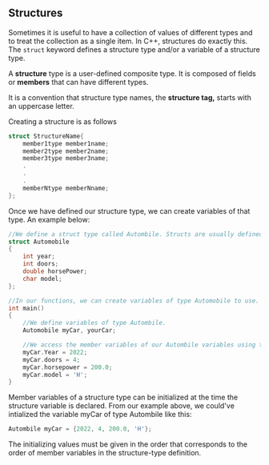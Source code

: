 ## Structures

Sometimes it is useful to have a collection of values of different types and to treat the collection as a single item. In C++, structures do exactly this. The ``struct`` keyword defines a structure type and/or a variable of a structure type. 

A **structure** type is a user-defined composite type. It is composed of fields or **members** that can have different types.

It is a convention that structure type names, the **structure tag,** starts with an uppercase letter.

Creating a structure is as follows
```cpp
struct StructureName{
    member1type member1name;
    member2type member2name;
    member3type member3name;
    .
    .
    .
    memberNtype memberNname;
};
```

Once we have defined our structure type, we can create variables of that type. An example below:
```cpp
//We define a struct type called Autombile. Structs are usually defined globally (outside any function definitions).
struct Automobile
{
    int year;
    int doors;
    double horsePower;
    char model;
};

//In our functions, we can create variables of type Automobile to use.
int main()
{
    //We define variables of type Autombile.
    Automobile myCar, yourCar;

    //We access the member variables of our Autombile variables using the dot operator.
    myCar.Year = 2022;
    myCar.doors = 4;
    myCar.horsepower = 200.0;
    myCar.model = 'H';
}
```

Member variables of a structure type can be initialized at the time the structure variable is declared. From our example above, we could've intialized the variable myCar of type Autombile like this:
```cpp
Autombile myCar = {2022, 4, 200.0, 'H'};
```

The initializing values must be given in the order that corresponds to the order of member variables in the structure-type definition.

